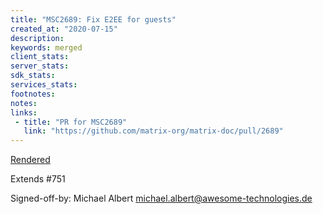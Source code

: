 ```yaml
---
title: "MSC2689: Fix E2EE for guests"
created_at: "2020-07-15"
description:
keywords: merged
client_stats:
server_stats:
sdk_stats:
services_stats:
footnotes:
notes:
links:
 - title: "PR for MSC2689"
   link: "https://github.com/matrix-org/matrix-doc/pull/2689"
---
```

[Rendered](https://github.com/Awesome-Technologies/matrix-doc/blob/fix_guest_e2ee/proposals/2689-fix-e2ee-for-guests.md)

Extends #751

Signed-off-by: Michael Albert <michael.albert@awesome-technologies.de>
